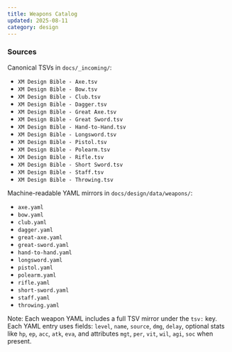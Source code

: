 ```yaml
---
title: Weapons Catalog
updated: 2025-08-11
category: design
---
```


### Sources

Canonical TSVs in `docs/_incoming/`:

- `XM Design Bible - Axe.tsv`
- `XM Design Bible - Bow.tsv`
- `XM Design Bible - Club.tsv`
- `XM Design Bible - Dagger.tsv`
- `XM Design Bible - Great Axe.tsv`
- `XM Design Bible - Great Sword.tsv`
- `XM Design Bible - Hand-to-Hand.tsv`
- `XM Design Bible - Longsword.tsv`
- `XM Design Bible - Pistol.tsv`
- `XM Design Bible - Polearm.tsv`
- `XM Design Bible - Rifle.tsv`
- `XM Design Bible - Short Sword.tsv`
- `XM Design Bible - Staff.tsv`
- `XM Design Bible - Throwing.tsv`

Machine-readable YAML mirrors in `docs/design/data/weapons/`:

- `axe.yaml`
- `bow.yaml`
- `club.yaml`
- `dagger.yaml`
- `great-axe.yaml`
- `great-sword.yaml`
- `hand-to-hand.yaml`
- `longsword.yaml`
- `pistol.yaml`
- `polearm.yaml`
- `rifle.yaml`
- `short-sword.yaml`
- `staff.yaml`
- `throwing.yaml`

Note: Each weapon YAML includes a full TSV mirror under the `tsv:` key.
Each YAML entry uses fields: `level`, `name`, `source`, `dmg`, `delay`, optional stats like `hp`, `ep`, `acc`, `atk`, `eva`, and attributes `mgt`, `per`, `vit`, `wil`, `agi`, `soc` when present.


